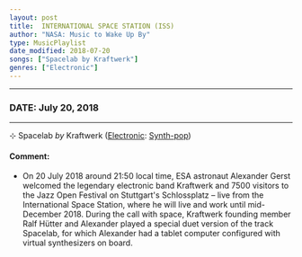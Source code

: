 ```yaml
---
layout: post
title:  INTERNATIONAL SPACE STATION (ISS)
author: "NASA: Music to Wake Up By"
type: MusicPlaylist
date_modified: 2018-07-20
songs: ["Spacelab by Kraftwerk"]
genres: ["Electronic"]
---
```


----
### DATE: July 20, 2018
----
⊹ Spacelab *by* Kraftwerk ([Electronic](https://www.discogs.com/genre/Electronic): [Synth-pop](https://www.discogs.com/style/Synth-pop)) <a target="blank_" href="https://www.discogs.com/Kraftwerk-Spacelab/release/2993528">
    <i class="fas fa-compact-disc"
       title="Discogs entry for this song"
       alt="Discogs entry for this song"
       style="font-size: 1.1em;"></i></a>
    

#### Comment:
* On 20 July 2018 around 21:50 local time, ESA astronaut Alexander Gerst welcomed the legendary electronic band Kraftwerk and 7500 visitors to the Jazz Open Festival on Stuttgart's Schlossplatz – live from the International Space Station, where he will live and work until mid-December 2018. During the call with space, Kraftwerk founding member Ralf Hütter and Alexander played a special duet version of the track Spacelab, for which Alexander had a tablet computer configured with virtual synthesizers on board.



<br/>
<center>
	<a target="_blank"
	   href="https://twitter.com/intent/tweet?hashtags=Space,NASA,Playlist,NASAWakeupCalls,SpaceProgram&text=🚀 {{ page.author}}, '{{ page.songs.first }}' {{ page.title }}, {{ page.date | date: '%B %d, %Y' }}, {{ site.url }}{{ page.url }}&via=nasawakeupcalls"><i class="fab fa-twitter" title="Tweet this page" alt="Tweet this page" style="font-size: 1.3em;"></i></a>
	&nbsp; 	<i class="fas fa-user-astronaut" style="font-size: 1.5em;"></i> &nbsp;
    <a id="custom_amazon_link"
       type="amzn" search="#"
       category="popular music">
    <i class="fab fa-amazon" style="font-size: 1.3em;"></i></a>
</center>

<!-- Randomly resolve an individual entry from a song array -->
<script src="/assets/javascript/seedrandom.min.js"></script>
<script>
  var wake_me_up = ["Spacelab by Kraftwerk"];
  var prng = new Math.seedrandom();
  function randomSong() {
    song = wake_me_up[Math.floor(Math.random() * wake_me_up.length)];
    var amazon_link = document.getElementById("custom_amazon_link");
    amazon_link.setAttribute("search", song);
  }
  window.onload = randomSong();
</script>
